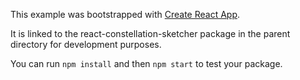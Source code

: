 This example was bootstrapped with [Create React App](https://github.com/facebook/create-react-app).

It is linked to the react-constellation-sketcher package in the parent directory for development purposes.

You can run `npm install` and then `npm start` to test your package.
